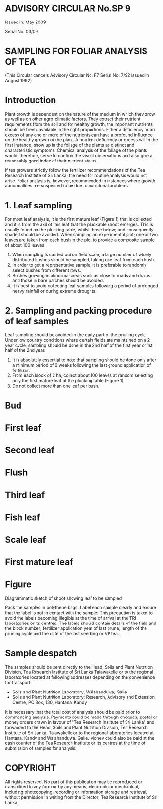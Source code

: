 # ADVISORY CIRCULAR No.SP 9

Issued in: May 2009

Serial No. 03/09

# SAMPLING FOR FOLIAR ANALYSIS OF TEA

(This Circular cancels Advisory Circular No. F7 Serial No. 7/92 issued in August 1992)

# Introduction

Plant growth is dependent on the nature of the medium in which they grow as well as on other agro-climatic factors. They extract their nutrient requirements from the soil and for healthy growth, the important nutrients should be freely available in the right proportions. Either a deficiency or an excess of any one or more of the nutrients can have a profound influence on the healthy growth of the plant. A nutrient deficiency or excess will in the first instance, show up in the foliage of the plants as distinct and characteristic symptoms. Chemical analysis of the foliage of the plants would, therefore, serve to confirm the visual observations and also give a reasonably good index of their nutrient status.

If tea growers strictly follow the fertilizer recommendations of the Tea Research Institute of Sri Lanka; the need for routine analysis would not arise. Foliar analysis is, however, recommended in instances where growth abnormalities are suspected to be due to nutritional problems.

# 1. Leaf sampling

For most leaf analysis, it is the first mature leaf (Figure 1) that is collected and it is from the axil of this leaf that the pluckable shoot emerges. This is usually found on the plucking table, whilst those below; and consequently shaded should be avoided. When sampling an experimental plot; one or two leaves are taken from each bush in the plot to provide a composite sample of about 100 leaves.

1. When sampling is carried out on field scale, a large number of widely distributed bushes should be sampled, taking one leaf from each bush.
2. In order to get a representative sample; it is preferable to randomly select bushes from different rows.
3. Bushes growing in abnormal areas such as close to roads and drains and those in bare patches should be avoided.
4. It is best to avoid collecting leaf samples following a period of prolonged heavy rainfall or during extreme droughts.

# 2. Sampling and packing procedure of leaf samples

Leaf sampling should be avoided in the early part of the pruning cycle. Under low country conditions where certain fields are maintained on a 2 year cycle, sampling should be done in the 2nd half of the first year or 1st half of the 2nd year.

1. It is absolutely essential to note that sampling should be done only after a minimum period of 6 weeks following the last ground application of fertilizer.
2. From each block of 2 ha, collect about 100 leaves at random selecting only the first mature leaf at the plucking table (Figure 1).
3. Do not collect more than one leaf per bush.
# Bud

# First leaf

# Second leaf

# Flush

# Third leaf

# Fish leaf

# Scale leaf

# First mature leaf

# Figure

Diagrammatic sketch of shoot showing leaf to be sampled

Pack the samples in polythene bags. Label each sample clearly and ensure that the label is not in contact with the sample: This precaution is taken to avoid the labels becoming illegible at the time of arrival at the TRI laboratories or its centres. The labels should contain details of the field and the block number; fertilizer application year of last prune, length of the pruning cycle and the date of the last seedling or VP tea.

# Sample despatch

The samples should be sent directly to the Head; Soils and Plant Nutrition Division, Tea Research Institute of Sri Lanka Talawakelle or to the regional laboratories located at following addresses depending on the convenience for transport:

- Soils and Plant Nutrition Laboratory; Walahanduwa, Galle
- Soils and Plant Nutrition Laboratory; Research, Advisory and Extension Centre, PO Box, 130, Hantana, Kandy

It is necessary that the total cost of analysis should be paid prior to commencing analysis. Payments could be made through cheques, postal or money orders drawn in favour of "Tea Research Institute of Sri Lanka" and forwarded to the Head, Soils and Plant Nutrition Division, Tea Research Institute of Sri Lanka, Talawakelle or to the regional laboratories located at Hantana, Kandy and Walahanduwa, Galle. Money could also be paid at the cash counter of the Tea Research Institute or its centres at the time of submission of samples for analysis:

# COPYRIGHT

All rights reserved. No part of this publication may be reproduced or transmitted in any form or by any means, electronic or mechanical, including photocopying, recording or information storage and retrieval, without permission in writing from the Director; Tea Research Institute of Sri Lanka.